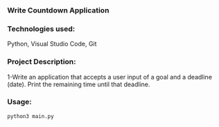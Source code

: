 ### Write Countdown Application

### Technologies used:

Python, Visual Studio Code, Git

### Project Description:

1-Write an application that accepts a user input of a goal and a deadline (date). Print the remaining time until that deadline.

### Usage:

```
python3 main.py
```

